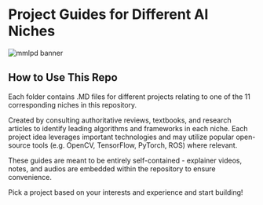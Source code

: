 # Project Guides for Different AI Niches
![mmlpd banner](https://github.com/user-attachments/assets/46707320-f813-44d8-8683-02a2ee1c67cc)
## How to Use This Repo
Each folder contains .MD files for different projects relating to one of the 11 corresponding niches in this repository. 

Created by consulting authoritative reviews, textbooks, and research articles to identify leading algorithms and frameworks in each niche. Each project idea leverages important technologies and may utilize popular open-source tools (e.g. OpenCV, TensorFlow, PyTorch, ROS) where relevant.

These guides are meant to be entirely self-contained - explainer videos, notes, and audios are embedded within the repository to ensure convenience.

Pick a project based on your interests and experience and start building!
